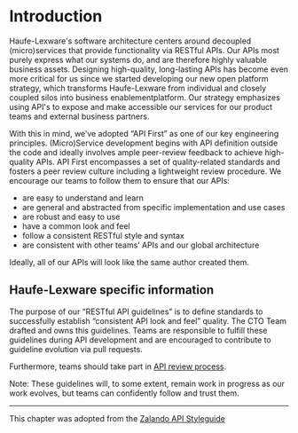 # Introduction

Haufe-Lexware's software architecture centers around decoupled (micro)services that provide functionality via RESTful APIs. Our APIs most purely express what our systems do, and are therefore highly valuable business assets. Designing high-quality, long-lasting APIs has become even more critical for us since we started developing our new open platform strategy, which transforms Haufe-Lexware from individual and closely coupled silos into business enablementplatform. Our strategy emphasizes using API's to expose and make accessible our services for our product teams and external business partners.

With this in mind, we’ve adopted “API First” as one of our key engineering principles. (Micro)Service development begins with API definition outside the code and ideally involves ample peer-review feedback to achieve high-quality APIs. API First encompasses a set of quality-related standards and fosters a peer review culture including a lightweight review procedure.
We encourage our teams to follow them to ensure that our APIs:

- are easy to understand and learn
- are general and abstracted from specific implementation and use cases
- are robust and easy to use
- have a common look and feel
- follow a consistent RESTful style and syntax
- are consistent with other teams’ APIs and our global architecture

Ideally, all of our APIs will look like the same author created them.

## Haufe-Lexware specific information

The purpose of our “RESTful API guidelines” is to define standards to successfully establish “consistent API look and feel” quality. The CTO Team drafted and owns this guidelines. Teams are responsible to fulfill these guidelines during API development and are encouraged to contribute to guideline evolution via pull requests.

Furthermore, teams should take part in [API review process](../api-review-process/api-review-process.md).

Note: These guidelines will, to some extent, remain work in progress as our work evolves, but teams can confidently follow and trust them.

---
This chapter was adopted from the [Zalando API Styleguide](https://github.com/zalando/restful-api-guidelines/blob/master/Introduction.md)